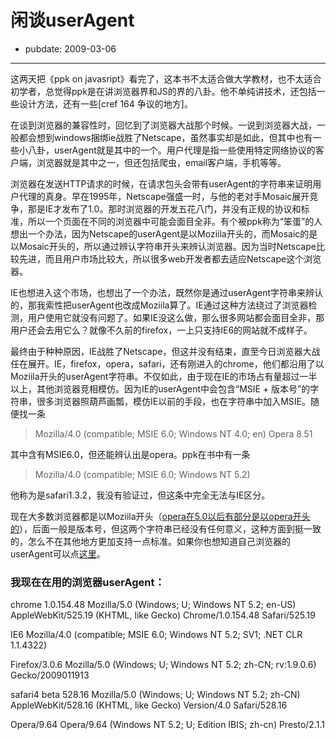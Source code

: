 # 闲谈userAgent

- pubdate: 2009-03-06

--------------------------


这两天把《ppk on javasript》看完了，这本书不太适合做大学教材，也不太适合初学者，总觉得ppk是在讲浏览器界和JS的界的八卦。他不单纯讲技术，还包括一些设计方法，还有一些[cref 164 争议的地方]。

在谈到浏览器的兼容性时，回忆到了浏览器大战那个时候。一说到浏览器大战，一般都会想到windows捆绑ie战胜了Netscape，虽然事实却是如此，但其中也有一些小八卦，userAgent就是其中的一个。用户代理是指一些使用特定网络协议的客户端，浏览器就是其中之一，但还包括爬虫，email客户端，手机等等。

浏览器在发送HTTP请求的时候，在请求包头会带有userAgent的字符串来证明用户代理的真身。早在1995年，Netscape强盛一时，与他的老对手Mosaic展开竞争，那是IE才发布了1.0。那时浏览器的开发五花八门，并没有正规的协议和标准，所以一个页面在不同的浏览器中可能会面目全非。有个被ppk称为“笨蛋”的人想出一个办法，因为Netscape的userAgent是以Moziila开头的，而Mosaic的是以Mosaic开头的，所以通过辨认字符串开头来辨认浏览器。因为当时Netscape比较先进，而且用户市场比较大，所以很多web开发者都去适应Netscape这个浏览器。

IE也想进入这个市场，也想出了一个办法，既然你是通过userAgent字符串来辨认的，那我索性把userAgent也改成Moziila算了。IE通过这种方法绕过了浏览器检测，用户使用它就没有问题了。如果IE没这么做，那么很多网站都会面目全非，那用户还会去用它么？就像不久前的firefox，一上只支持IE6的网站就不成样子。

最终由于种种原因，IE战胜了Netscape，但这并没有结束，直至今日浏览器大战任在展开。IE，firefox，opera，safari，还有刚进入的chrome，他们都沿用了以Moziila开头的userAgent字符串。不仅如此，由于现在IE的市场占有量超过一半以上，其他浏览器竞相模仿。因为IE的userAgent中会包含“MSIE + 版本号”的字符串，很多浏览器照葫芦画瓢，模仿IE以前的手段，也在字符串中加入MSIE。随便找一条

> Mozilla/4.0 (compatible; MSIE 6.0; Windows NT 4.0; en) Opera 8.51

其中含有MSIE6.0，但还能辨认出是opera。ppk在书中有一条

> Mozilla/4.0 (compatible; MSIE 6.0; Windows NT 5.2)

他称为是safari1.3.2，我没有验证过，但这条中完全无法与IE区分。

现在大多数浏览器都是以Moziila开头（[opera在5.0以后有部分是以opera开头的](http://www.botsvsbrowsers.com/category/8/index.html)），后面一般是版本号，但这两个字符串已经没有任何意义，这种方面到挺一致的，怎么不在其他地方更加支持一点标准。如果你也想知道自己浏览器的userAgent可以点[这里](https://dl.getdropbox.com/u/358534/jsdemo/userAgent.html)。

### 我现在在用的浏览器userAgent：

chrome 1.0.154.48
Mozilla/5.0 (Windows; U; Windows NT 5.2; en-US) AppleWebKit/525.19 (KHTML, like Gecko) Chrome/1.0.154.48 Safari/525.19

IE6
Mozilla/4.0 (compatible; MSIE 6.0; Windows NT 5.2; SV1; .NET CLR 1.1.4322)

Firefox/3.0.6
Mozilla/5.0 (Windows; U; Windows NT 5.2; zh-CN; rv:1.9.0.6) Gecko/2009011913


safari4 beta 528.16
Mozilla/5.0 (Windows; U; Windows NT 5.2; zh-CN) AppleWebKit/528.16 (KHTML, like Gecko) Version/4.0 Safari/528.16

Opera/9.64
Opera/9.64 (Windows NT 5.2; U; Edition IBIS; zh-cn) Presto/2.1.1

